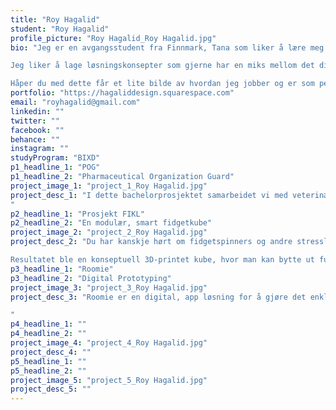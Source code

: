 ```yaml
---
title: "Roy Hagalid"
student: "Roy Hagalid"
profile_picture: "Roy Hagalid_Roy Hagalid.jpg"
bio: "Jeg er en avgangsstudent fra Finnmark, Tana som liker å lære meg prinsipper og regler slik at jeg enklere kan tøye, strekke og bryte de. Jeg forsøker å tenke utenfor boksen og elsker å generere gode (og noen ganger dårlige) ideer. Jeg liker å holde alle dører åpne når det kommer til design og skaping av løsninger, og mener at den perfekte løsningen lages ikke på egen hånd!

Jeg liker å lage løsningskonsepter som gjerne har en miks mellom det digitale og abstrakte. Men jeg trives best når jeg kan holde på med mer håndgripelige prosjekter som involverer f.eks 3D-printing og laserkutting.

Håper du med dette får et lite bilde av hvordan jeg jobber og er som person, og ta gjerne kontakt ved spørsmål!"
portfolio: "https://hagaliddesign.squarespace.com"
email: "royhagalid@gmail.com"
linkedin: ""
twitter: ""
facebook: ""
behance: ""
instagram: ""
studyProgram: "BIXD"
p1_headline_1: "POG"
p1_headline_2: "Pharmaceutical Organization Guard"
project_image_1: "project_1_Roy Hagalid.jpg"
project_desc_1: "I dette bachelorprosjektet samarbeidet vi med veterinærklinikk AniCura Gjøvik for å utforske, definere og løse utfordringer innen vareflyt og varetelling av medisiner. Løsningen er en digital tavle som skaper oversikt over hvilke medisiner klinikken trenger, hvor sluttbruker raskt og enkelt kan registrere ønskede medisin. Løsningen gir og en detaljert oversikt over lagerbeholdning ved hjelp av registrering av uttak og oversiktlig liste for varetelling.
"
p2_headline_1: "Prosjekt FIKL"
p2_headline_2: "En modulær, smart fidgetkube"
project_image_2: "project_2_Roy Hagalid.jpg"
project_desc_2: "Du har kanskje hørt om fidgetspinners og andre stressleker som kan brukes i undervisningssammenheng framfor å sitte på telefonen. Men hva om de var knyttet opp mot internett? I dette prosjektet utforsket vi muligheten for å ha en fidget-kube som var knyttet opp mot en server via bluetooth på telefonen. Vi vurderte hvorvidt dette kunne la seg gjøre, hvilke funksjoner denne kuben kunne ha og hvilke input kuben registrerte og hvordan data kunne brukes og vises for å fremme bruk.

Resultatet ble en konseptuell 3D-printet kube, hvor man kan bytte ut funksjoner ved hjelp av magneter."
p3_headline_1: "Roomie"
p3_headline_2: "Digital Prototyping"
project_image_3: "project_3_Roy Hagalid.jpg"
project_desc_3: "Roomie er en digital, app løsning for å gjøre det enklere for studenter å finne de rette folkene å bo sammen med! Gjør letingen etter kollektiv mer spennende ved å filtrere etter dine egne fritidsinteresser og hobbyer og match med andre studenter på samme bølgelengde. 

"
p4_headline_1: ""
p4_headline_2: ""
project_image_4: "project_4_Roy Hagalid.jpg"
project_desc_4: ""
p5_headline_1: ""
p5_headline_2: ""
project_image_5: "project_5_Roy Hagalid.jpg"
project_desc_5: ""
---
```

